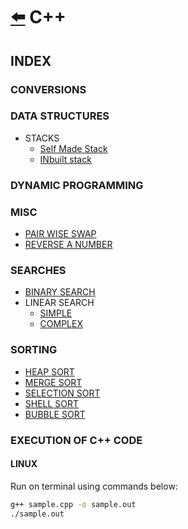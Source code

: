 # [:arrow_left:](../README.md) C++

## INDEX

### CONVERSIONS

### DATA STRUCTURES

* STACKS
  * [Self Made Stack](Data-Structures/STACKS/stacks.cpp)
  * [INbuilt stack](Data-Structures/STACKS/stack.cpp)

### DYNAMIC PROGRAMMING

### MISC

* [PAIR WISE SWAP](Misc/PairWiseSwap.cpp)
* [REVERSE A NUMBER](Misc/reverse.cpp)

### SEARCHES

* [BINARY SEARCH](Searches/binary_search.cpp)
* LINEAR SEARCH
  * [SIMPLE](Searches/linear.cpp)
  * [COMPLEX](Searches/linearSearch.cpp)  

### SORTING

* [HEAP SORT](Sorting/heapsort.cpp)
* [MERGE SORT](Sorting/mergesort.cpp)
* [SELECTION SORT](Sorting/selectionsort.cpp)
* [SHELL SORT](Sorting/shellsort.cpp)
* [BUBBLE SORT](Sorting/bubblesort.cpp)

### EXECUTION OF C++ CODE

#### LINUX

Run on terminal using commands below:

```bash
g++ sample.cpp -o sample.out
./sample.out
```